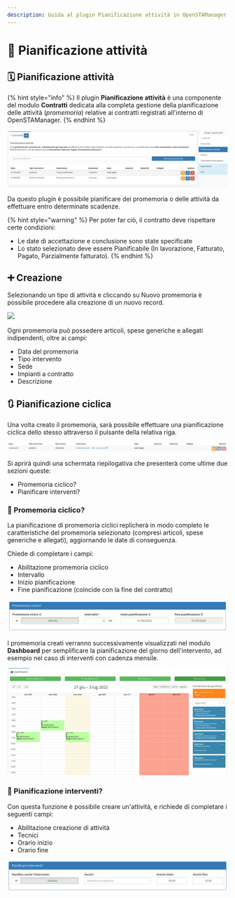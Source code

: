 ```yaml
---
description: Guida al plugin Pianificazione attività in OpenSTAManager
---
```


# 📅 Pianificazione attività

## 🗓️ Pianificazione attività

{% hint style="info" %}
Il plugin **Pianificazione attività** è una componente del modulo **Contratti** dedicata alla completa gestione della pianificazione delle attività (_promemoria_) relative ai contratti registrati all'interno di OpenSTAManager.
{% endhint %}

![](<../../../../.gitbook/assets/image (49).png>)

Da questo plugin è possibile pianificare dei promemoria o delle attività da effettuare entro determinate scadenze.

{% hint style="warning" %}
Per poter far ciò, il contratto deve rispettare certe condizioni:

* Le date di accettazione e conclusione sono state specificate
* Lo stato selezionato deve essere Pianificabile (In lavorazione, Fatturato, Pagato, Parzialmente fatturato).
{% endhint %}

## ➕ Creazione

Selezionando un tipo di attività e cliccando su Nuovo promemoria è possibile procedere alla creazione di un nuovo record.

![](https://firebasestorage.googleapis.com/v0/b/gitbook-x-prod.appspot.com/o/spaces%2F-LZJeLg23eVDvrCv74U7-887967055%2Fuploads%2FE5znZCmDl0C79pbNImZF%2Ffile.png?alt=media)

Ogni promemoria può possedere articoli, spese generiche e allegati indipendenti, oltre ai campi:

* Data del promemoria
* Tipo intervento
* Sede
* Impianti a contratto
* Descrizione

## 🔃 Pianificazione ciclica

Una volta creato il promemoria, sarà possibile effettuare una pianificazione ciclica dello stesso attraverso il pulsante della relativa riga.

![Screenshot pianificazione ciclica](../../../../.gitbook/assets/Pianificazione.PNG)

Si aprirà quindi una schermata riepilogativa che presenterà come ultime due sezioni queste:

* Promemoria ciclico?
* Pianificare interventi?&#x20;

### 🔂 Promemoria ciclico?

La pianificazione di promemoria ciclici replicherà in modo completo le caratteristiche del promemoria selezionato (compresi articoli, spese generiche e allegati), aggiornando le date di conseguenza.

Chiede di completare i campi:

* Abilitazione promemoria ciclico
* Intervallo
* Inizio pianificazione
* Fine pianificazione (coincide con la fine del contratto)

![](<../../../../.gitbook/assets/image (54) (1).png>)

I promemoria creati verranno successivamente visualizzati nel modulo **Dashboard** per semplificare la pianificazione del giorno dell'intervento, ad esempio nel caso di interventi con cadenza mensile.

![](<../../../../.gitbook/assets/image (53) (1).png>)

### 🔁 Pianificazione interventi?

Con questa funzione è possibile creare un'attività, e richiede di completare i seguenti campi:

* Abilitazione creazione di attività
* Tecnici
* Orario inizio
* Orario fine

![](<../../../../.gitbook/assets/image (95).png>)
